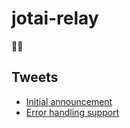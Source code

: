 # jotai-relay

👻🧲

## Tweets

- [Initial announcement](https://twitter.com/dai_shi/status/1535970335979634688)
- [Error handling support](https://twitter.com/dai_shi/status/1550845866617245697)
